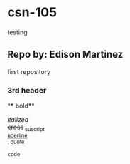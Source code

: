 # csn-105
testing

## Repo by: Edison Martinez
first repository
### 3rd header

** bold**

*italized*  
~~cross~~<sub>    suscript</sup>   
<ins> uderline</ins>   
. quote  
```
code
```
